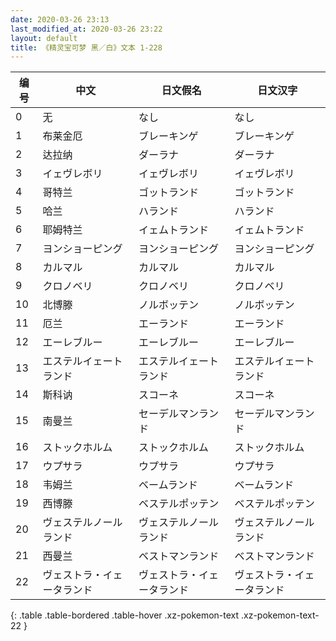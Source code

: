 ```yaml
---
date: 2020-03-26 23:13
last_modified_at: 2020-03-26 23:22
layout: default
title: 《精灵宝可梦 黑／白》文本 1-228
---
```

| 编号 | 中文 | 日文假名 | 日文汉字 |
| ---- | ---- | ---- | --- |
| 0 | 无 | なし | なし |
| 1 | 布莱金厄 | ブレーキンゲ | ブレーキンゲ |
| 2 | 达拉纳 | ダーラナ | ダーラナ |
| 3 | イェヴレボリ | イェヴレボリ | イェヴレボリ |
| 4 | 哥特兰 | ゴットランド | ゴットランド |
| 5 | 哈兰 | ハランド | ハランド |
| 6 | 耶姆特兰 | イェムトランド | イェムトランド |
| 7 | ヨンショーピング | ヨンショーピング | ヨンショーピング |
| 8 | カルマル | カルマル | カルマル |
| 9 | クロノベリ | クロノベリ | クロノベリ |
| 10 | 北博滕 | ノルボッテン | ノルボッテン |
| 11 | 厄兰 | エーランド | エーランド |
| 12 | エーレブルー | エーレブルー | エーレブルー |
| 13 | エステルイェートランド | エステルイェートランド | エステルイェートランド |
| 14 | 斯科讷 | スコーネ | スコーネ |
| 15 | 南曼兰 | セーデルマンランド | セーデルマンランド |
| 16 | ストックホルム | ストックホルム | ストックホルム |
| 17 | ウプサラ | ウプサラ | ウプサラ |
| 18 | 韦姆兰 | ベームランド | ベームランド |
| 19 | 西博滕 | ベステルポッテン | ベステルポッテン |
| 20 | ヴェステルノールランド | ヴェステルノールランド | ヴェステルノールランド |
| 21 | 西曼兰 | ベストマンランド | ベストマンランド |
| 22 | ヴェストラ・イェータランド | ヴェストラ・イェータランド | ヴェストラ・イェータランド |
{: .table .table-bordered .table-hover .xz-pokemon-text .xz-pokemon-text-22 }